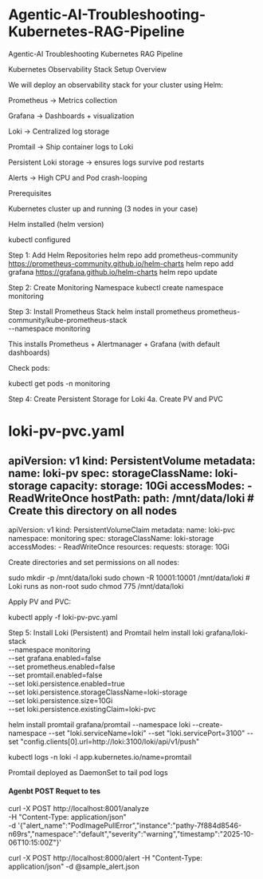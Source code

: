 # Agentic-AI-Troubleshooting-Kubernetes-RAG-Pipeline
Agentic-AI Troubleshooting Kubernetes RAG Pipeline  


Kubernetes Observability Stack Setup
Overview

We will deploy an observability stack for your cluster using Helm:

Prometheus → Metrics collection

Grafana → Dashboards + visualization

Loki → Centralized log storage

Promtail → Ship container logs to Loki

Persistent Loki storage → ensures logs survive pod restarts

Alerts → High CPU and Pod crash-looping

Prerequisites

Kubernetes cluster up and running (3 nodes in your case)

Helm installed (helm version)

kubectl configured

Step 1: Add Helm Repositories
helm repo add prometheus-community https://prometheus-community.github.io/helm-charts
helm repo add grafana https://grafana.github.io/helm-charts
helm repo update

Step 2: Create Monitoring Namespace
kubectl create namespace monitoring

Step 3: Install Prometheus Stack
helm install prometheus prometheus-community/kube-prometheus-stack \
  --namespace monitoring


This installs Prometheus + Alertmanager + Grafana (with default dashboards)

Check pods:

kubectl get pods -n monitoring

Step 4: Create Persistent Storage for Loki
4a. Create PV and PVC
# loki-pv-pvc.yaml
apiVersion: v1
kind: PersistentVolume
metadata:
  name: loki-pv
spec:
  storageClassName: loki-storage
  capacity:
    storage: 10Gi
  accessModes:
    - ReadWriteOnce
  hostPath:
    path: /mnt/data/loki   # Create this directory on all nodes
---
apiVersion: v1
kind: PersistentVolumeClaim
metadata:
  name: loki-pvc
  namespace: monitoring
spec:
  storageClassName: loki-storage
  accessModes:
    - ReadWriteOnce
  resources:
    requests:
      storage: 10Gi


Create directories and set permissions on all nodes:

sudo mkdir -p /mnt/data/loki
sudo chown -R 10001:10001 /mnt/data/loki   # Loki runs as non-root
sudo chmod 775 /mnt/data/loki


Apply PV and PVC:

kubectl apply -f loki-pv-pvc.yaml

Step 5: Install Loki (Persistent) and Promtail
helm install loki grafana/loki-stack \
  --namespace monitoring \
  --set grafana.enabled=false \
  --set prometheus.enabled=false \
  --set promtail.enabled=false \
  --set loki.persistence.enabled=true \
  --set loki.persistence.storageClassName=loki-storage \
  --set loki.persistence.size=10Gi \
  --set loki.persistence.existingClaim=loki-pvc  




  helm install promtail grafana/promtail
--namespace loki --create-namespace
--set "loki.serviceName=loki"
--set "loki.servicePort=3100"
--set "config.clients[0].url=http://loki:3100/loki/api/v1/push"

kubectl logs -n loki -l app.kubernetes.io/name=promtail

Promtail deployed as DaemonSet to tail pod logs 



#### Agenbt POST Requet to tes


curl -X POST http://localhost:8001/analyze \
  -H "Content-Type: application/json" \
  -d '{"alert_name":"PodImagePullError","instance":"pathy-7f884d8546-n69rs","namespace":"default","severity":"warning","timestamp":"2025-10-06T10:15:00Z"}'


curl -X POST http://localhost:8000/alert      -H "Content-Type: application/json"      -d @sample_alert.json

